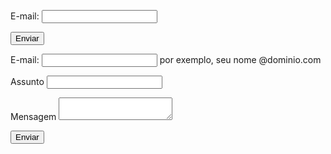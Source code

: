 <form method='post' action=''>
<p>
<label for='email'>E-mail:</label>
<input type='email' id='email' name='email'>
</p>
<button>Enviar</button>
</form>

<form method='post' action=''>
<p>
<label for='email'>E-mail:</label>
<input type='email'id='email' name='email'>
<span>por exemplo, seu nome @dominio.com</span>
</p>
<p>
<label for='subject'>Assunto</label>
<input type='text' id='subject'>
</p>
<p>
<label for='content'>Mensagem</label>
<textarea id='content'></textarea>
</p>
<button>Enviar</button>
</form>
